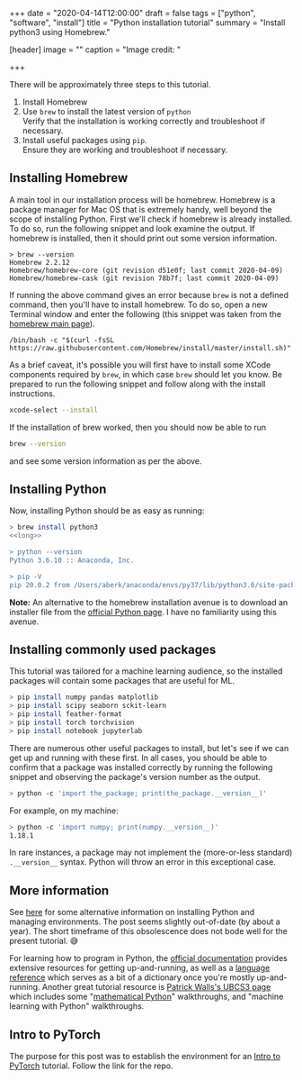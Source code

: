 +++
date = "2020-04-14T12:00:00"
draft = false
tags = ["python", "software", "install"]
title = "Python installation tutorial"
summary = "Install python3 using Homebrew."

[header]
image = ""
caption = "Image credit: []()"

+++


There will be approximately three steps to this tutorial.

1. Install Homebrew
2. Use `brew` to install the latest version of `python`  
 Verify that the installation is working correctly and troubleshoot if
 necessary.
4. Install useful packages using `pip`.  
 Ensure they are working and troubleshoot if necessary.


## Installing Homebrew

A main tool in our installation process will be homebrew. Homebrew is a package
manager for Mac OS that is extremely handy, well beyond the scope of installing
Python. First we'll check if homebrew is already installed. To do so, run the
following snippet and look examine the output. If homebrew is installed, then it
should print out some version information.

    > brew --version
    Homebrew 2.2.12
    Homebrew/homebrew-core (git revision d51e0f; last commit 2020-04-09)
    Homebrew/homebrew-cask (git revision 78b7f; last commit 2020-04-09)


If running the above command gives an error because `brew` is not a defined
command, then you'll have to install homebrew. To do so, open a new Terminal
window and enter the following (this snippet was taken from the [homebrew main
page](https://brew.sh/)).

```
/bin/bash -c "$(curl -fsSL https://raw.githubusercontent.com/Homebrew/install/master/install.sh)"
```

As a brief caveat, it's possible you will first have to install some XCode
components required by `brew`, in which case `brew` should let you know. Be
prepared to run the following snippet and follow along with the install
instructions.

```bash
xcode-select --install
```

If the installation of brew worked, then you should now be able to run 
```bash
brew --version
```
and see some version information as per the above.

## Installing Python

Now, installing Python should be as easy as running:

```bash
> brew install python3
<<long>>

> python --version
Python 3.6.10 :: Anaconda, Inc.

> pip -V
pip 20.0.2 from /Users/aberk/anaconda/envs/py37/lib/python3.6/site-packages/pip (python 3.6)
```

**Note:** An alternative to the homebrew installation avenue is to download an
installer file from the [official Python
page](https://www.python.org/downloads/release/python-382/). I have no
familiarity using this avenue.

## Installing commonly used packages

This tutorial was tailored for a machine learning audience, so the installed
packages will contain some packages that are useful for ML.

```bash
> pip install numpy pandas matplotlib 
> pip install scipy seaborn sckit-learn
> pip install feather-format
> pip install torch torchvision
> pip install notebook jupyterlab
```

There are numerous other useful packages to install, but let's see if we can get
up and running with these first. In all cases, you should be able to confirm
that a package was installed correctly by running the following snippet and
observing the package's version number as the output.

```bash
> python -c 'import the_package; print(the_package.__version__)'
```

For example, on my machine:
```bash
> python -c 'import numpy; print(numpy.__version__)'
1.18.1
```

In rare instances, a package may not implement the (more-or-less standard)
`.__version__` syntax. Python will throw an error in this exceptional case.

## More information

See
[here](https://medium.com/faun/the-right-way-to-set-up-python-on-your-mac-e923ffe8cf8e)
for some alternative information on installing Python and managing
environments. The post seems slightly out-of-date (by about a year). The short
timeframe of this obsolescence does not bode well for the present tutorial. :sweat_smile:

For learning how to program in Python, the [official
documentation](https://docs.python.org/3/tutorial/) provides extensive resources
for getting up-and-running, as well as a [language
reference](https://docs.python.org/3/reference/) which serves as a bit of a
dictionary once you're mostly up-and-running. Another great tutorial resource is
[Patrick Walls's UBCS3 page](https://www.math.ubc.ca/~pwalls/#ubcs3) which
includes some "[mathematical
Python](https://www.math.ubc.ca/~pwalls/math-python/)" walkthroughs, and
"machine learning with Python" walkthroughs.

## Intro to PyTorch

The purpose for this post was to establish the environment for an [Intro to
PyTorch](https://github.com/asberk/intro_pytorch) tutorial. Follow the link for
the repo.
